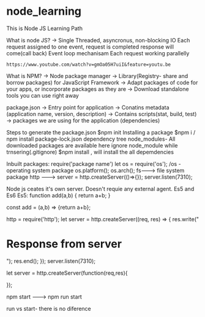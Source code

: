 # node_learning
This is Node JS Learning Path

What is node JS?
    -> Single Threaded, asyncronus, non-blocking IO 
            Each request assigned to one event, request is completed response will come(call back)
            Event loop mechanisam
            Each request working parallelly
    
    https://www.youtube.com/watch?v=gmOa05H7uiI&feature=youtu.be

What is NPM?
    -> Node package manager
    -> Library(Registry- share and borrow packages) for JavaScript Framework
    -> Adapt packages of code for your apps, or incorporate packages as they are
    -> Download standalone tools you can use right away

package.json
    -> Entry point for application
    -> Conatins metadata (application name, version, description)
    -> Contains scripts(stat, build, test)
    -> packages we are using for the application (dependencies)

Steps to generate the package.json
    $npm init 
Installing  a package
    $npm i <packagename>  / npm install <packagename>
        package-lock.json dependency tree
        node_modules- All downloaded packages are available here
                      ignore node_module while trnsering(.gitignore)
                      $npm install , will install the all depemdencies

Inbuilt packages: require('package name')
                    let os = require('os');  /os - operating system package
                    os.platform(); os.arch();
                    fs---> file system package
                    http ---> server = http.createServer(()=>{});
                                server.listen(7310);


Node js ceates it's own server. Doesn't requie any external agent.
Es5 and Es6
Es5: 
function add(a,b) {
    return a+b;
}

const add = (a,b) => {return a+b};



http = require('http');
let server = http.createServer((req, res) => {
    res.write("<h1>Response from server</h1>");
    res.end();
});
server.listen(7310);

let server = http.createServer(function(req,res){

});

npm start ---> npm run start

run vs start- there is no diference
















